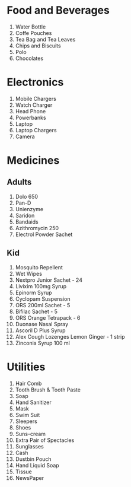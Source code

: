 # Food and Beverages 
1. Water Bottle
2. Coffe Pouches
3. Tea Bag and Tea Leaves
4. Chips and Biscuits
5. Polo
6. Chocolates

# Electronics
1. Mobile Chargers
2. Watch Charger
3. Head Phone
4. Powerbanks
5. Laptop
6. Laptop Chargers
7. Camera

# Medicines
## Adults
1. Dolo 650
2. Pan-D
3. Unienzyme
4. Saridon
5. Bandaids
6. Azithromycin 250
7. Electrol Powder Sachet


## Kid
1. Mosquito Repellent
2. Wet Wipes
3. Nextpro Junior Sachet - 24
4. Livixim 100mg Syrup
5. Epinorm Syrup
6. Cyclopam Suspension
7. ORS 200ml Sachet - 5
8. Bifilac Sachet - 5
9. ORS Orange Tetrapack - 6
10. Duonase Nasal Spray
11. Ascoril D Plus Syrup
12. Alex Cough Lozenges Lemon Ginger - 1 strip
13. Zinconia Syrup 100 ml


# Utilities
1. Hair Comb
2. Tooth Brush & Tooth Paste
3. Soap
4. Hand Sanitizer
5. Mask
6. Swim Suit
7. Sleepers
8. Shoes
9. Suns-cream
10. Extra Pair of Spectacles
11. Sunglasses
12. Cash
13. Dustbin Pouch
14. Hand Liquid Soap
15. Tissue
16. NewsPaper
